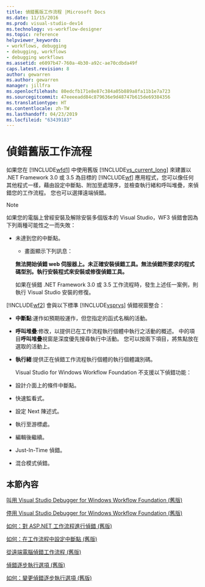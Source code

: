 ```yaml
---
title: 偵錯舊版工作流程 |Microsoft Docs
ms.date: 11/15/2016
ms.prod: visual-studio-dev14
ms.technology: vs-workflow-designer
ms.topic: reference
helpviewer_keywords:
- workflows, debugging
- debugging, workflows
- debugging workflows
ms.assetid: e6097b47-760a-4b30-a92c-ae70cdbda49f
caps.latest.revision: 8
author: gewarren
ms.author: gewarren
manager: jillfra
ms.openlocfilehash: 80edcfb171e8e87c384a05b889a8fa11b1e7a723
ms.sourcegitcommit: 47eeeeadd84c879636e9d48747b615de69384356
ms.translationtype: HT
ms.contentlocale: zh-TW
ms.lasthandoff: 04/23/2019
ms.locfileid: "63439183"
---
```

# <a name="debugging-legacy-workflows"></a>偵錯舊版工作流程
如果您在 [!INCLUDE[wfd1](../includes/wfd1-md.md)] 中使用舊版 [!INCLUDE[vs_current_long](../includes/vs-current-long-md.md)] 來建置以 .NET Framework 3.0 或 3.5 為目標的 [!INCLUDE[wf](../includes/wf-md.md)] 應用程式，您可以像任何其他程式一樣，藉由設定中斷點、附加至處理序，並檢查執行緒和呼叫堆疊，來偵錯您的工作流程。 您也可以選擇遠端偵錯。  
  
> [!NOTE]
> 如果您的電腦上曾經安裝及解除安裝多個版本的 Visual Studio，WF3 偵錯會因為下列兩種可能性之一而失敗：  
> 
> - 未達到您的中斷點。  
>   - 畫面顯示下列訊息：  
> 
>   **無法開始偵錯 web 伺服器上。未正確安裝偵錯工具。無法偵錯所要求的程式碼型別。執行安裝程式來安裝或修復偵錯工具。**  
> 
>   如果在偵錯 .NET Framework 3.0 或 3.5 工作流程時，發生上述任一案例，則執行 Visual Studio 安裝的修復。  
  
 [!INCLUDE[wf2](../includes/wf2-md.md)] 會與以下標準 [!INCLUDE[vsprvs](../includes/vsprvs-md.md)] 偵錯視窗整合：  
  
- **中斷點**:運作如預期般運作，但您指定的函式名稱的活動。  
  
- **呼叫堆疊**:修改，以提供已在工作流程執行個體中執行之活動的概述。 中的項目**呼叫堆疊**視窗是深度優先搜尋執行中活動。 您可以按兩下項目，將焦點放在選取的活動上。  
  
- **執行緒**:提供正在偵錯工作流程執行個體的執行個體識別碼。  
  
  Visual Studio for Windows Workflow Foundation 不支援以下偵錯功能：  
  
- 設計介面上的條件中斷點。  
  
- 快速監看式。  
  
- 設定 Next 陳述式。  
  
- 執行至游標處。  
  
- 編輯後繼續。  
  
- Just-In-Time 偵錯。  
  
- 混合模式偵錯。  
  
## <a name="in-this-section"></a>本節內容  
 [叫用 Visual Studio Debugger for Windows Workflow Foundation (舊版)](../workflow-designer/invoking-the-visual-studio-debugger-for-windows-workflow-foundation-legacy.md)  
  
 [停用 Visual Studio Debugger for Windows Workflow Foundation (舊版)](../workflow-designer/disabling-the-visual-studio-debugger-for-windows-workflow-foundation-legacy.md)  
  
 [如何：對 ASP.NET 工作流程進行偵錯 (舊版)](../workflow-designer/how-to-debug-aspnet-based-workflows-legacy.md)  
  
 [如何：在工作流程中設定中斷點 (舊版)](../workflow-designer/how-to-set-breakpoints-in-workflows-legacy.md)  
  
 [從遠端電腦偵錯工作流程 (舊版)](../workflow-designer/debugging-workflows-from-a-remote-computer-legacy.md)  
  
 [偵錯逐步執行選項 (舊版)](../workflow-designer/debug-stepping-options-legacy.md)  
  
 [如何：變更偵錯逐步執行選項 (舊版)](../workflow-designer/how-to-change-the-debug-stepping-option-legacy.md)